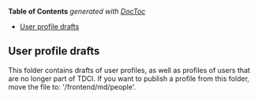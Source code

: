 <!-- START doctoc generated TOC please keep comment here to allow auto update -->
<!-- DON'T EDIT THIS SECTION, INSTEAD RE-RUN doctoc TO UPDATE -->
**Table of Contents**  *generated with [DocToc](https://github.com/thlorenz/doctoc)*

- [User profile drafts](#user-profile-drafts)

<!-- END doctoc generated TOC please keep comment here to allow auto update -->

## User profile drafts

This folder contains drafts of user profiles, as well as profiles of users that are no longer part of TDCI. If you want to publish a profile from this folder, move the file to: '/frontend/md/people'.
